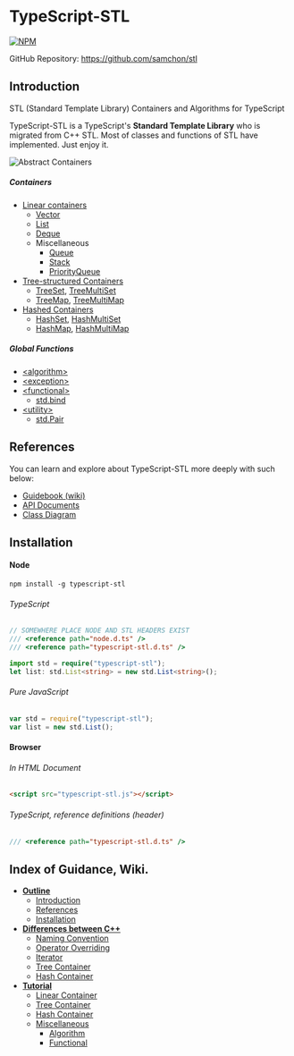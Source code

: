 # TypeScript-STL

[![NPM](https://nodei.co/npm/typescript-stl.png?downloads=true&downloadRank=true&stars=true)](https://nodei.co/npm/typescript-stl)

GitHub Repository: https://github.com/samchon/stl

## Introduction
STL (Standard Template Library) Containers and Algorithms for TypeScript

TypeScript-STL is a TypeScript's **Standard Template Library** who is migrated from C++ STL. Most of classes and functions of STL have implemented. Just enjoy it.

![Abstract Containers](http://samchon.github.io/stl/api/assets/images/design/abstract_containers.png)

##### Containers
  - [Linear containers](http://samchon.github.io/stl/api/interfaces/std.base.container.ilinearcontainer.html)
    - [Vector](http://samchon.github.io/stl/api/classes/std.vector.html)
    - [List](http://samchon.github.io/stl/api/classes/std.list.html)
    - [Deque](http://samchon.github.io/stl/api/classes/std.deque.html)
    - Miscellaneous
      - [Queue](http://samchon.github.io/stl/api/classes/std.queue.html)
      - [Stack](http://samchon.github.io/stl/api/classes/std.stack.html)
      - [PriorityQueue](http://samchon.github.io/stl/api/classes/std.priorityqueue.html)
  - [Tree-structured Containers](http://samchon.github.io/stl/api/classes/std.base.tree.rbtree.html)
    - [TreeSet](http://samchon.github.io/stl/api/classes/std.treeset.html), [TreeMultiSet](http://samchon.github.io/stl/api/classes/std.treemultiset.html)
    - [TreeMap](http://samchon.github.io/stl/api/classes/std.treemap.html), [TreeMultiMap](http://samchon.github.io/stl/api/classes/std.treemultimap.html)
  - [Hashed Containers](http://samchon.github.io/stl/api/classes/std.base.hash.hashbuckets.html)
    - [HashSet](http://samchon.github.io/stl/api/classes/std.hashset.html), [HashMultiSet](http://samchon.github.io/stl/api/classes/std.hashmultiset.html)
    - [HashMap](http://samchon.github.io/stl/api/classes/std.hashmap.html), [HashMultiMap](http://samchon.github.io/stl/api/classes/std.hashmultimap.html)

##### Global Functions
  - [&lt;algorithm&gt;](http://www.cplusplus.com/reference/algorithm)
  - [&lt;exception&gt;](http://www.cplusplus.com/reference/exception)
  - [&lt;functional&gt;](http://www.cplusplus.com/reference/functional)
    - [std.bind](http://samchon.github.io/stl/api/modules/std.html#bind)
  - [&lt;utility&gt;](http://www.cplusplus.com/reference/utility)
    - [std.Pair](http://samchon.github.io/stl/api/classes/std.pair.html) 



## References
You can learn and explore about TypeScript-STL more deeply with such below:

  - [Guidebook (wiki)](https://github.com/samchon/stl/wiki)
  - [API Documents](http://samchon.github.io/stl/api)
  - [Class Diagram](https://samchon.github.io/stl/design/class_diagram.pdf)



## Installation
#### Node
``` npm install -g typescript-stl ```

###### TypeScript
``` typescript
// SOMEWHERE PLACE NODE AND STL HEADERS EXIST
/// <reference path="node.d.ts" />
/// <reference path="typescript-stl.d.ts" />

import std = require("typescript-stl");
let list: std.List<string> = new std.List<string>();
```

###### Pure JavaScript
``` javascript
var std = require("typescript-stl");
var list = new std.List();
```

#### Browser
###### In HTML Document
``` html
<script src="typescript-stl.js"></script>
```

###### TypeScript, reference definitions (header)
``` typescript
/// <reference path="typescript-stl.d.ts" />
```



## Index of Guidance, Wiki.

  - [**Outline**](https://github.com/samchon/stl/wiki/Home)
    - [Introduction](https://github.com/samchon/stl/wiki/Home#introduction)
    - [References](https://github.com/samchon/stl/wiki/Home#references)
    - [Installation](https://github.com/samchon/stl/wiki/Home#installation)
  - [**Differences between C++**](https://github.com/samchon/stl/wiki/Differences)
    - [Naming Convention](https://github.com/samchon/stl/wiki/Differences#naming-convention)
    - [Operator Overriding](https://github.com/samchon/stl/wiki/Differences#operator-overriding)
    - [Iterator](https://github.com/samchon/stl/wiki/Differences#iterator)
    - [Tree Container](https://github.com/samchon/stl/wiki/Differences#tree-container)
    - [Hash Container](https://github.com/samchon/stl/wiki/Differences#hash-container)
  - [**Tutorial**](https://github.com/samchon/stl/wiki/Tutorial)
    - [Linear Container](https://github.com/samchon/stl/wiki/Tutorial#linear-container)
    - [Tree Container](https://github.com/samchon/stl/wiki/Tutorial#tree-container)
    - [Hash Container](https://github.com/samchon/stl/wiki/Tutorial#hash-container)
    - [Miscellaneous](https://github.com/samchon/stl/wiki/Tutorial-Miscellaneous)
      - [Algorithm](https://github.com/samchon/stl/wiki/Tutorial-Miscellaneous#algorithm)
      - [Functional](https://github.com/samchon/stl/wiki/Tutorial-Miscellaneous#functional)